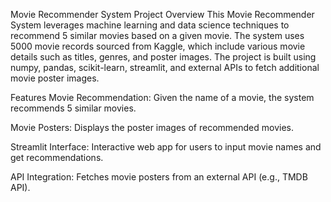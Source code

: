 Movie Recommender System
Project Overview
This Movie Recommender System leverages machine learning and data science techniques to recommend 5 similar movies based on a given movie. The system uses 5000 movie records sourced from Kaggle, which include various movie details such as titles, genres, and poster images. The project is built using numpy, pandas, scikit-learn, streamlit, and external APIs to fetch additional movie poster images.

Features
Movie Recommendation: Given the name of a movie, the system recommends 5 similar movies.

Movie Posters: Displays the poster images of recommended movies.

Streamlit Interface: Interactive web app for users to input movie names and get recommendations.

API Integration: Fetches movie posters from an external API (e.g., TMDB API).
